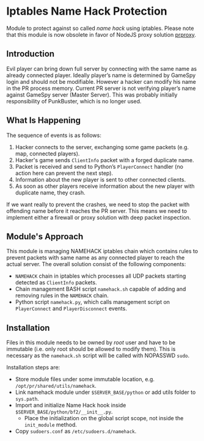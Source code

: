 # Iptables Name Hack Protection

Module to protect against so called *name hack* using iptables. Please note that this module is now obsolete in favor of NodeJS proxy solution [prproxy](https://github.com/pavelhoral/pr-gameproxy).

## Introduction

Evil player can bring down full server by connecting with the same name as already connected player. Ideally player’s name is determined by GameSpy login and should not be modifiable. However a hacker can modify his name in the PR process memory.
Current PR server is not verifying player’s name against GameSpy server (Master Server). This was probably initially responsibility of PunkBuster, which is no longer used.

## What Is Happening

The sequence of events is as follows:

1. Hacker connects to the server, exchanging some game packets (e.g. map, connected players).
2. Hacker's game sends `ClientInfo` packet with a forged duplicate name.
3. Packet is received and send to Python’s `PlayerConnect` handler (no action here can prevent the next step).
4. Information about the new player is sent to other connected clients.
5. As soon as other players receive information about the new player with duplicate name, they crash.

If we want really to prevent the crashes, we need to stop the packet with offending name before it reaches the PR server. This means we need to implement either a firewall or proxy solution with deep packet inspection.

## Module's Approach

This module is managing NAMEHACK iptables chain which contains rules to prevent packets with same name as any connected player to reach the actual server. The overall solution consist of the following components:

* `NAMEHACK` chain in iptables which processes all UDP packets starting detected as `ClientInfo` packets.
* Chain management BASH script `namehack.sh` capable of adding and removing rules in the `NAMEHACK` chain.
* Python script `namehack.py`, which calls management script on `PlayerConnect` and `PlayerDisconnect` events.

## Installation

Files in this module needs to be owned by *root* user and have to be immutable (i.e. only root should be allowed to modify them). This is necessary as the `namehack.sh` script will be called with NOPASSWD `sudo`.

Installation steps are:

* Store module files under some immutable location, e.g. `/opt/pr/shared/utils/namehack`.
* Link namehack module under `$SERVER_BASE/python` or add utils folder to `sys.path`.
* Import and initialize Name Hack hook inside `$SERVER_BASE/python/bf2/__init__.py`.
   * Place the initialization on the global script scope, not inside the `init_module` method.
* Copy `sudoers.conf` as `/etc/sudoers.d/namehack`.
